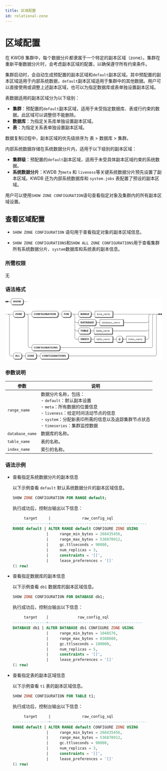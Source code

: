 ```yaml
---
title: 区域配置
id: relational-zone
---
```


# 区域配置

在 KWDB 集群中，每个数据分片都隶属于一个特定的副本区域（zone）。集群在重新平衡数据分片时，会考虑副本区域的配置，以确保遵守所有约束条件。

集群启动时，会自动生成预配置的副本区域和`default`副本区域。其中预配置的副本区域适用于内部系统数据，`default`副本区域适用于集群中的其他数据。用户可以直接使用或调整上述副本区域，也可以为指定数据库或表单独设置副本区域。

表数据适用的副本区域分为以下级别：

- **集群**：预配置的`default`副本区域，适用于未受指定数据库、表或行约束的数据。此区域可以调整但不能删除。
- **数据库**：为指定关系库单独设置副本区域。
- **表**：为指定关系表单独设置副本区域。

数据复制过程中，副本区域的优先级排序为 表 > 数据库 > 集群。

内部系统数据存储在系统数据分片内，适用于以下级别的副本区域：

- **集群级**：预配置的`default`副本区域，适用于未受具体副本区域约束的系统数据。
- **系统数据分片**：KWDB 为`meta` 和 `liveness`等关键系统数据分片预先设置了副本区域。KWDB 还为内部系统数据库和 `system.jobs` 表配置了预设的副本区域。

用户可以使用`SHOW ZONE CONFIGURATION`语句查看指定对象及集群内的所有副本区域设置。

## 查看区域配置

- `SHOW ZONE CONFIGURATION` 语句用于查看指定对象的副本区域信息。

- `SHOW ZONE CONFIGURATIONS`和`SHOW ALL ZONE CONFIGURATIONS`用于查看集群所有系统数据分片、`system`数据库和系统表的副本信息。

### 所需权限

无

### 语法格式

![](../../../static/sql-reference/SSGZblIQVocnuBxn2JJcH2bonKb.png)

### 参数说明

| 参数 | 说明 |
| --- | --- |
| `range_name` | 数据分片名称，包括：<br>-  `default`：默认副本设置<br>- `meta`：所有数据的位置信息<br>- `liveness`：给定时间活动节点的信息 <br>- `system`：分配新表ID所需的信息以及追踪集群节点状态<br>- `timeseries`：集群监控数据 |
| `database_name` | 数据库的名称。 |
| `table_name` | 表的名称。 |
| `index_name` | 索引的名称。 |

### 语法示例

- 查看指定系统数据分片的副本信息
  
     以下示例查看 `default` 默认系统数据分片的副本区域信息。
     
     ```sql
     SHOW ZONE CONFIGURATION FOR RANGE default;
     ```
     
     执行成功后，控制台输出以下信息：
     
     ```sql
          target     |              raw_config_sql
     ----------------+-------------------------------------------
     RANGE default | ALTER RANGE default CONFIGURE ZONE USING
                    |     range_min_bytes = 268435456,
                    |     range_max_bytes = 536870912,
                    |     gc.ttlseconds = 90000,
                    |     num_replicas = 3,
                    |     constraints = '[]',
                    |     lease_preferences = '[]'
     (1 row)
     ```
     
- 查看指定数据库的副本信息
  
     以下示例查看 `db1` 数据库的副本区域信息。
     
     ```sql
     SHOW ZONE CONFIGURATION FOR DATABASE db1;
     ```
     
     执行成功后，控制台输出以下信息：
     
     ```sql
          target    |             raw_config_sql
     ---------------+------------------------------------------
     DATABASE db1 | ALTER DATABASE db1 CONFIGURE ZONE USING
                    |     range_min_bytes = 1048576,
                    |     range_max_bytes = 8388608,
                    |     gc.ttlseconds = 100000,
                    |     num_replicas = 5,
                    |     constraints = '[]',
                    |     lease_preferences = '[]'
     (1 row)
     ```
     
- 查看指定表的副本区域信息
  
     以下示例查看 `t1` 表的副本区域信息。
     
     ```sql
     SHOW ZONE CONFIGURATION FOR TABLE t1;
     ```
     
     执行成功后，控制台输出以下信息：
     
     ```sql
          target     |              raw_config_sql
     ----------------+-------------------------------------------
     RANGE default | ALTER RANGE default CONFIGURE ZONE USING
                    |     range_min_bytes = 268435456,
                    |     range_max_bytes = 536870912,
                    |     gc.ttlseconds = 90000,
                    |     num_replicas = 3,
                    |     constraints = '[]',
                    |     lease_preferences = '[]'
     (1 row)
     ```